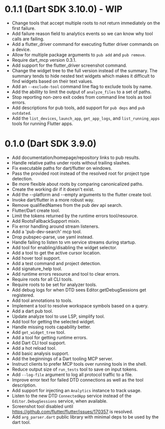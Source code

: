 # 0.1.1 (Dart SDK 3.10.0) - WIP

* Change tools that accept multiple roots to not return immediately on the first
  failure.
* Add failure reason field to analytics events so we can know why tool calls are
  failing.
* Add a flutter_driver command for executing flutter driver commands on a device.
* Allow for multiple package arguments to `pub add` and `pub remove`.
* Require dart_mcp version 0.3.1.
* Add support for the flutter_driver screenshot command.
* Change the widget tree to the full version instead of the summary. The summary
  tends to hide nested text widgets which makes it difficult to find widgets
  based on their text values.
* Add an `--exclude-tool` command line flag to exclude tools by name.
* Add the abillity to limit the output of `analyze_files` to a set of paths.
* Stop reporting non-zero exit codes from command line tools as tool errors.
* Add descriptions for pub tools, add support for `pub deps` and `pub outdated`.
* Add the `list_devices`, `launch_app`, `get_app_logs`, and `list_running_apps`
  tools for running Flutter apps.

# 0.1.0 (Dart SDK 3.9.0)

* Add documentation/homepage/repository links to pub results.
* Handle relative paths under roots without trailing slashes.
* Fix executable paths for dart/flutter on windows.
* Pass the provided root instead of the resolved root for project type detection.
* Be more flexible about roots by comparing canonicalized paths.
* Create the working dir if it doesn't exist.
* Add the --platform and --empty arguments to the flutter create tool.
* Invoke dart/flutter in a more robust way.
* Remove qualifiedNames from the pub dev api search.
* Flutter/Dart create tool.
* Limit the tokens returned by the runtime errors tool/resource.
* Add RootsFallbackSupport mixin.
* Fix error handling around stream listeners.
* Add a 'pub-dev-search' mcp tool.
* Drop pubspec-parse, use yaml instead.
* Handle failing to listen to vm service streams during startup.
* Add tool for enabling/disabling the widget selector.
* Add a tool to get the active cursor location.
* Add hover tool support.
* Add a test command and project detection.
* Add signature_help tool.
* Add runtime errors resource and tool to clear errors.
* Require roots for all CLI tools.
* Require roots to be set for analyzer tools.
* Add debug logs for when DTD sees Editor.getDebugSessions get registered.
* Add tool annotations to tools.
* Implement a tool to resolve workspace symbols based on a query.
* Add a dart pub tool.
* Update analyze tool to use LSP, simplify tool.
* Add tool for getting the selected widget.
* Handle missing roots capability better.
* Add `get_widget_tree` tool.
* Add a tool for getting runtime errors.
* Add Dart CLI tool support.
* Add a hot reload tool.
* Add basic analysis support.
* Add the beginnings of a Dart tooling MCP server.
* Instruct clients to prefer MCP tools over running tools in the shell.
* Reduce output size of `run_tests` tool to save on input tokens.
* Add `--log-file` argument to log all protocol traffic to a file.
* Improve error text for failed DTD connections as well as the tool description.
* Add support for injecting an `Analytics` instance to track usage.
* Listen to the new DTD `ConnectedApp` service instead of the `Editor.DebugSessions`
  service, when available.
* Screenshot tool disabled until
  https://github.com/flutter/flutter/issues/170357 is resolved.
* Add `arg_parser.dart` public library with minimal deps to be used by the dart tool.
